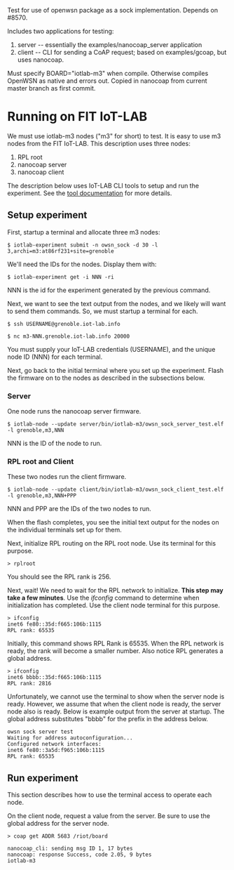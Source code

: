 Test for use of openwsn package as a sock implementation. Depends on #8570.

Includes two applications for testing:
 1. server -- essentially the examples/nanocoap_server application
 1. client -- CLI for sending a CoAP request; based on examples/gcoap, but uses nanocoap.

Must specify BOARD="iotlab-m3" when compile. Otherwise compiles OpenWSN as native and errors out. Copied in nanocoap from current master branch as first commit.

# Running on FIT IoT-LAB
We must use iotlab-m3 nodes ("m3" for short) to test. It is easy to use m3 nodes from the FIT IoT-LAB. This description uses three nodes:

 1. RPL root
 1. nanocoap server
 1. nanocoap client

The description below uses IoT-LAB CLI tools to setup and run the experiment. See the [tool documentation](https://github.com/iot-lab/iot-lab/wiki/CLI-Tools) for more details.

## Setup experiment
First, startup a terminal and allocate three m3 nodes:

    $ iotlab-experiment submit -n owsn_sock -d 30 -l 3,archi=m3:at86rf231+site=grenoble

We'll need the IDs for the nodes. Display them with:

    $ iotlab-experiment get -i NNN -ri

NNN is the id for the experiment generated by the previous command.

Next, we want to see the text output from the nodes, and we likely will want to send them commands. So, we must startup a terminal for each.

    $ ssh USERNAME@grenoble.iot-lab.info

    $ nc m3-NNN.grenoble.iot-lab.info 20000

You must supply your IoT-LAB credentials (USERNAME), and the unique node ID (NNN) for each terminal.

Next, go back to the initial terminal where you set up the experiment. Flash the firmware on to the nodes as described in the subsections below.

### Server
One node runs the nanocoap server firmware.

    $ iotlab-node --update server/bin/iotlab-m3/owsn_sock_server_test.elf -l grenoble,m3,NNN

NNN is the ID of the node to run.

### RPL root and Client
These two nodes run the client firmware.

    $ iotlab-node --update client/bin/iotlab-m3/owsn_sock_client_test.elf -l grenoble,m3,NNN+PPP

NNN and PPP are the IDs of the two nodes to run.

When the flash completes, you see the initial text output for the nodes on the individual terminals set up for them.

Next, initialize RPL routing on the RPL root node. Use its terminal for this purpose.

    > rplroot

You should see the RPL rank is 256.

Next, wait! We need to wait for the RPL network to initialize. **This step may take a few minutes**. Use the *ifconfig* command to determine when initialization has completed. Use the client node terminal for this purpose.

    > ifconfig
    inet6 fe80::35d:f665:106b:1115
    RPL rank: 65535


Initially, this command shows RPL Rank is 65535. When the RPL network is ready, the rank will become a smaller number. Also notice RPL generates a global address.

    > ifconfig
    inet6 bbbb::35d:f665:106b:1115
    RPL rank: 2816


Unfortunately, we cannot use the terminal to show when the server node is ready. However, we assume that when the client node is ready, the server node also is ready. Below is example output from the server at startup. The global address substitutes "bbbb" for the prefix in the address below.

    owsn sock server test
    Waiting for address autoconfiguration...
    Configured network interfaces:
    inet6 fe80::3a5d:f965:106b:1115
    RPL rank: 65535


## Run experiment
This section describes how to use the terminal access to operate each node.

On the client node, request a value from the server. Be sure to use the global address for the server node.

    > coap get ADDR 5683 /riot/board

    nanocoap_cli: sending msg ID 1, 17 bytes
    nanocoap: response Success, code 2.05, 9 bytes
    iotlab-m3

